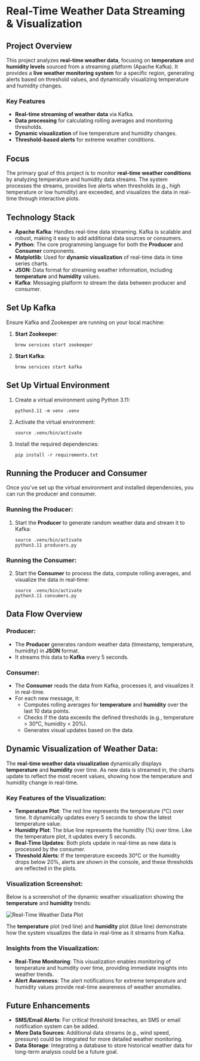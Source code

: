 # Real-Time Weather Data Streaming & Visualization

## Project Overview

This project analyzes **real-time weather data**, focusing on **temperature** and **humidity levels** sourced from a streaming platform (Apache Kafka). It provides a **live weather monitoring system** for a specific region, generating alerts based on threshold values, and dynamically visualizing temperature and humidity changes.

### Key Features
- **Real-time streaming of weather data** via Kafka.
- **Data processing** for calculating rolling averages and monitoring thresholds.
- **Dynamic visualization** of live temperature and humidity changes.
- **Threshold-based alerts** for extreme weather conditions.

## Focus

The primary goal of this project is to monitor **real-time weather conditions** by analyzing temperature and humidity data streams. The system processes the streams, provides live alerts when thresholds (e.g., high temperature or low humidity) are exceeded, and visualizes the data in real-time through interactive plots.

## Technology Stack

- **Apache Kafka**: Handles real-time data streaming. Kafka is scalable and robust, making it easy to add additional data sources or consumers.
- **Python**: The core programming language for both the **Producer** and **Consumer** components.
- **Matplotlib**: Used for **dynamic visualization** of real-time data in time series charts.
- **JSON**: Data format for streaming weather information, including **temperature** and **humidity** values.
- **Kafka**: Messaging platform to stream the data between producer and consumer.

## Set Up Kafka

Ensure Kafka and Zookeeper are running on your local machine:

1. **Start Zookeeper**:
    ```
    brew services start zookeeper
    ```

2. **Start Kafka**:
    ```
    brew services start kafka
    ```

## Set Up Virtual Environment

1. Create a virtual environment using Python 3.11:
    ```
    python3.11 -m venv .venv
    ```

2. Activate the virtual environment:
    ```
    source .venv/bin/activate
    ```

3. Install the required dependencies:
    ```
    pip install -r requirements.txt
    ```

## Running the Producer and Consumer

Once you've set up the virtual environment and installed dependencies, you can run the producer and consumer.

### Running the Producer:

1. Start the **Producer** to generate random weather data and stream it to Kafka:
    ```
    source .venv/bin/activate
    python3.11 producers.py
    ```

### Running the Consumer:

2. Start the **Consumer** to process the data, compute rolling averages, and visualize the data in real-time:
    ```
    source .venv/bin/activate
    python3.11 consumers.py
    ```

## Data Flow Overview

### Producer:

- The **Producer** generates random weather data (timestamp, temperature, humidity) in **JSON** format.
- It streams this data to **Kafka** every 5 seconds.

### Consumer:

- The **Consumer** reads the data from Kafka, processes it, and visualizes it in real-time.
- For each new message, it:
  - Computes rolling averages for **temperature** and **humidity** over the last 10 data points.
  - Checks if the data exceeds the defined thresholds (e.g., temperature > 30°C, humidity < 20%).
  - Generates visual updates based on the data.

## Dynamic Visualization of Weather Data:

The **real-time weather data visualization** dynamically displays **temperature** and **humidity** over time. As new data is streamed in, the charts update to reflect the most recent values, showing how the temperature and humidity change in real-time.

### Key Features of the Visualization:

- **Temperature Plot**: The red line represents the temperature (°C) over time. It dynamically updates every 5 seconds to show the latest temperature value.
- **Humidity Plot**: The blue line represents the humidity (%) over time. Like the temperature plot, it updates every 5 seconds.
- **Real-Time Updates**: Both plots update in real-time as new data is processed by the consumer.
- **Threshold Alerts**: If the temperature exceeds 30°C or the humidity drops below 20%, alerts are shown in the console, and these thresholds are reflected in the plots.

### Visualization Screenshot:

Below is a screenshot of the dynamic weather visualization showing the **temperature** and **humidity** trends:

![Real-Time Weather Data Plot](images/real_time_weather_plot.png)

The **temperature** plot (red line) and **humidity** plot (blue line) demonstrate how the system visualizes the data in real-time as it streams from Kafka.

### Insights from the Visualization:

- **Real-Time Monitoring**: This visualization enables monitoring of temperature and humidity over time, providing immediate insights into weather trends.
- **Alert Awareness**: The alert notifications for extreme temperature and humidity values provide real-time awareness of weather anomalies.

## Future Enhancements

- **SMS/Email Alerts**: For critical threshold breaches, an SMS or email notification system can be added.
- **More Data Sources**: Additional data streams (e.g., wind speed, pressure) could be integrated for more detailed weather monitoring.
- **Data Storage**: Integrating a database to store historical weather data for long-term analysis could be a future goal.
